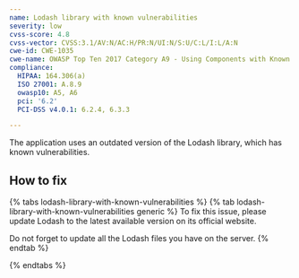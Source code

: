 ```yaml
---
name: Lodash library with known vulnerabilities
severity: low
cvss-score: 4.8
cvss-vector: CVSS:3.1/AV:N/AC:H/PR:N/UI:N/S:U/C:L/I:L/A:N
cwe-id: CWE-1035
cwe-name: OWASP Top Ten 2017 Category A9 - Using Components with Known Vulnerabilities
compliance:
  HIPAA: 164.306(a)
  ISO 27001: A.8.9
  owasp10: A5, A6
  pci: '6.2'
  PCI-DSS v4.0.1: 6.2.4, 6.3.3

---            
```


The application uses an outdated version of the Lodash library, which has known vulnerabilities.

## How to fix

{% tabs lodash-library-with-known-vulnerabilities %}
{% tab lodash-library-with-known-vulnerabilities generic %}
To fix this issue, please update Lodash to the latest available version on its official website.

Do not forget to update all the Lodash files you have on the server.
{% endtab %}

{% endtabs %}
